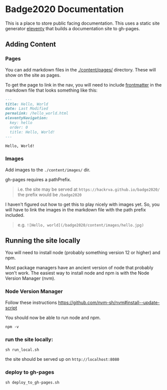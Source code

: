 # Badge2020 Documentation
This is a place to store public facing documentation.
This uses a static site generator [eleventy](https://www.11ty.dev/) that builds a documentation site to gh-pages.

## Adding Content

### Pages
You can add markdown files in the [./content/pages/](./content/pages/) directory.
These will show on the site as pages.

To get the page to link in the nav, you will need to include [frontmatter](https://www.11ty.dev/docs/data-frontmatter/) in the markdown file that looks something like this:

```md
---
title: Hello, World
date: Last Modified 
permalink: /hello_world.html
eleventyNavigation:
  key: hello
  order: 0
  title: Hello, World!
---

Hello, World!
```

### Images
Add images to the `./content/images/` dir.

gh-pages requires a pathPrefix.  
> i.e. the site may be served at `https://hackrva.github.io/badge2020/` the prefix would be `/badge2020`

I haven't figured out how to get this to play nicely with images yet. So, you will have to link the images in the markdown file with the path prefix included.
> e.g. `![Hello, world](/badge2020/content/images/hello.jpg)`

## Running the site locally
You will need to install node (probably something version 12 or higher) and npm.

Most package managers have an ancient version of node that probably won't work.
The easiest way to install node and npm is with the Node Version Manager (nvm).

### Node Version Manager
Follow these instructions
https://github.com/nvm-sh/nvm#install--update-script

You should now be able to run node and npm.
```
npm -v
```

### run the site locally:
```
sh run_local.sh
```
the site should be served up on `http://localhost:8080`

### deploy to gh-pages
```
sh deploy_to_gh-pages.sh
```
